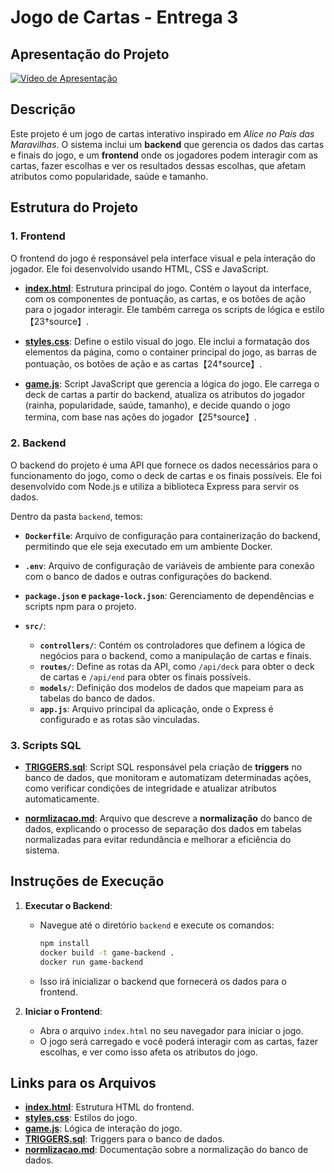 # Jogo de Cartas - Entrega 3

## Apresentação do Projeto

[![Vídeo de Apresentação](https://img.youtube.com/vi/kk5Ff5-jXC0/maxresdefault.jpg)](https://www.youtube.com/watch?v=kk5Ff5-jXC0)

## Descrição

Este projeto é um jogo de cartas interativo inspirado em *Alice no País das Maravilhas*. O sistema inclui um **backend** que gerencia os dados das cartas e finais do jogo, e um **frontend** onde os jogadores podem interagir com as cartas, fazer escolhas e ver os resultados dessas escolhas, que afetam atributos como popularidade, saúde e tamanho.

## Estrutura do Projeto

### 1. **Frontend**

O frontend do jogo é responsável pela interface visual e pela interação do jogador. Ele foi desenvolvido usando HTML, CSS e JavaScript.

- **[index.html](./index.html)**: Estrutura principal do jogo. Contém o layout da interface, com os componentes de pontuação, as cartas, e os botões de ação para o jogador interagir. Ele também carrega os scripts de lógica e estilo【23†source】.
  
- **[styles.css](./styles.css)**: Define o estilo visual do jogo. Ele inclui a formatação dos elementos da página, como o container principal do jogo, as barras de pontuação, os botões de ação e as cartas【24†source】.
  
- **[game.js](./game.js)**: Script JavaScript que gerencia a lógica do jogo. Ele carrega o deck de cartas a partir do backend, atualiza os atributos do jogador (rainha, popularidade, saúde, tamanho), e decide quando o jogo termina, com base nas ações do jogador【25†source】.

### 2. **Backend**

O backend do projeto é uma API que fornece os dados necessários para o funcionamento do jogo, como o deck de cartas e os finais possíveis. Ele foi desenvolvido com Node.js e utiliza a biblioteca Express para servir os dados.

Dentro da pasta `backend`, temos:

- **`Dockerfile`**: Arquivo de configuração para containerização do backend, permitindo que ele seja executado em um ambiente Docker.
  
- **`.env`**: Arquivo de configuração de variáveis de ambiente para conexão com o banco de dados e outras configurações do backend.
  
- **`package.json` e `package-lock.json`**: Gerenciamento de dependências e scripts npm para o projeto.

- **`src/`**:
  - **`controllers/`**: Contém os controladores que definem a lógica de negócios para o backend, como a manipulação de cartas e finais.
  - **`routes/`**: Define as rotas da API, como `/api/deck` para obter o deck de cartas e `/api/end` para obter os finais possíveis.
  - **`models/`**: Definição dos modelos de dados que mapeiam para as tabelas do banco de dados.
  - **`app.js`**: Arquivo principal da aplicação, onde o Express é configurado e as rotas são vinculadas.

### 3. **Scripts SQL**

- **[TRIGGERS.sql](./TRIGGERS.sql)**: Script SQL responsável pela criação de **triggers** no banco de dados, que monitoram e automatizam determinadas ações, como verificar condições de integridade e atualizar atributos automaticamente.

- **[normlizacao.md](./normlizacao.md)**: Arquivo que descreve a **normalização** do banco de dados, explicando o processo de separação dos dados em tabelas normalizadas para evitar redundância e melhorar a eficiência do sistema.

## Instruções de Execução

1. **Executar o Backend**:
   - Navegue até o diretório `backend` e execute os comandos:
     ```bash
     npm install
     docker build -t game-backend .
     docker run game-backend
     ```
   - Isso irá inicializar o backend que fornecerá os dados para o frontend.

2. **Iniciar o Frontend**:
   - Abra o arquivo `index.html` no seu navegador para iniciar o jogo.
   - O jogo será carregado e você poderá interagir com as cartas, fazer escolhas, e ver como isso afeta os atributos do jogo.

## Links para os Arquivos

- **[index.html](./index.html)**: Estrutura HTML do frontend.
- **[styles.css](./styles.css)**: Estilos do jogo.
- **[game.js](./game.js)**: Lógica de interação do jogo.
- **[TRIGGERS.sql](./TRIGGERS.sql)**: Triggers para o banco de dados.
- **[normlizacao.md](./normlizacao.md)**: Documentação sobre a normalização do banco de dados.
